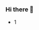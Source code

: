 ### Hi there 👋


<!--<div align=left>
	<h3>Tech Stack</h3>
	
  ![React](https://img.shields.io/badge/React-424242?style=flat-square&logo=React&logoColor=61DAFB)
  ![React Native](https://img.shields.io/badge/React%20Native-424242?style=flat-square&logo=React&logoColor=61DAFB)
  ![TypeScript](https://img.shields.io/badge/TypeScript-424242?style=flat-square&logo=TypeScript&logoColor=3178C6)
  ![JavaScript](https://img.shields.io/badge/JavaScript-424242?style=flat-square&logo=JavaScript&logoColor=F7DF1E)
  ![Styled Components](https://img.shields.io/badge/Styled%20Components-424242?style=flat-square&logo=Styled%20Components&logoColor=DB7093)
  ![JavaScript](https://img.shields.io/badge/HTML5-424242?style=flat-square&logo=HTML5&logoColor=E34F26)
  ![CSS3](https://img.shields.io/badge/CSS3-424242?style=flat-square&logo=CSS3&logoColor=1572B6)
  ![Storybook](https://img.shields.io/badge/Storybook-424242?style=flat-square&logo=Storybook&logoColor=FF4785)
  ![Node.js](https://img.shields.io/badge/Node.js-424242?style=flat-square&logo=Node.js&logoColor=339933)
</div>-->
<ul>
	<li color="red">1</li>
</ul>
